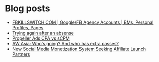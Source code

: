 # Blog posts
<!-- BLOG-POST-LIST:START -->
- [FBKILLSWITCH.COM | Google/FB Agency Accounts | BMs, Personal Profiles, Pages](https://afflift.com/f/threads/fbkillswitch-com-google-fb-agency-accounts-bms-personal-profiles-pages.8818/)
- [Trying again after an absense](https://afflift.com/f/threads/trying-again-after-an-absense.9781/)
- [Propeller Ads CPA vs sCPM](https://afflift.com/f/threads/propeller-ads-cpa-vs-scpm.9878/)
- [AW Asia: Who&#39;s going? And who has extra passes?](https://afflift.com/f/threads/aw-asia-whos-going-and-who-has-extra-passes.9889/)
- [New Social Media Monetization System Seeking Affiliate Launch Partners](https://afflift.com/f/threads/new-social-media-monetization-system-seeking-affiliate-launch-partners.9877/)
<!-- BLOG-POST-LIST:END -->
